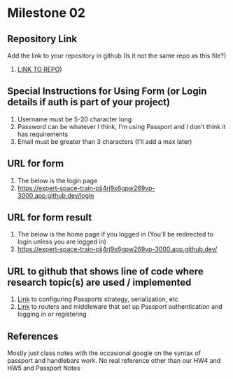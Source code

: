 Milestone 02
===

Repository Link
---
Add the link to your repository in github (Is it not the same repo as this file?)
1. [LINK TO REPO](https://github.com/nyu-csci-ua-0467-001-002-spring-2025/final-project-deployment-Alok-Dumet/tree/master))

Special Instructions for Using Form (or Login details if auth is part of your project)
---
1. Username must be 5-20 character long
2. Password can be whatever I think, I'm using Passport and I don't think it has requirements
3. Email must be greater than 3 characters (I'll add a max later)

URL for form 
---
1. The below is the login page 
2. https://expert-space-train-pjj4rj9x6gpw269vp-3000.app.github.dev/login

URL for form result
---
1. The below is the home page if you logged in (You'll be redirected to login unless you are logged in)
2. https://expert-space-train-pjj4rj9x6gpw269vp-3000.app.github.dev/

URL to github that shows line of code where research topic(s) are used / implemented
--- 
1. [Link](https://github.com/nyu-csci-ua-0467-001-002-spring-2025/final-project-deployment-Alok-Dumet/blob/master/passportConfig.mjs) to configuring Passports strategy, serialization, etc
2. [Link](https://github.com/nyu-csci-ua-0467-001-002-spring-2025/final-project-deployment-Alok-Dumet/blob/master/routes/logRegisterAuth.mjs) to routers and middleware that set up Passport authentication and logging in or registering 

References 
---
Mostly just class notes with the occasional google on the syntax of passport and handlebars work. No real reference other than our HW4 and HW5 and Passport Notes
